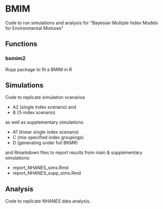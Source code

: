 # BMIM
Code to run simulations and analysis for "Bayesian Multiple Index Models for Environmental Mixtures"

## Functions
### bsmim2
Rcpp package to fit a BMIM in R

## Simulations
Code to replicate simulation scenarios 
- A2 (single index scenario) and 
- B (3-index scenario)


as well as supplementary simulations:
- A1 (linear single index scenario)
- C (mis-specified index groupings)
- D (generating under full BKMR)

and Rmarkdown files to report results from main & supplementary simulations:
- report_NHANES_sims.Rmd
- report_NHANES_supp_sims.Rmd

## Analysis
Code to replicate NHANES data analysis.
